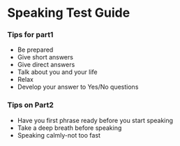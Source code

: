# Speaking Test Guide

### Tips for part1

* Be prepared
* Give short answers
* Give direct answers
* Talk about you and your life
* Relax
* Develop your answer to Yes/No questions

### Tips on Part2

* Have you first phrase ready before you start speaking
* Take a deep breath before speaking
* Speaking calmly-not too fast

